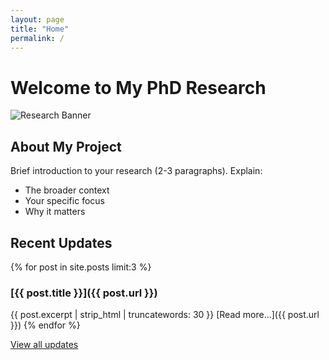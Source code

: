 ```yaml
---
layout: page
title: "Home"
permalink: /
---
```


# Welcome to My PhD Research

![Research Banner](assets/images/research-banner.jpg)

## About My Project

Brief introduction to your research (2-3 paragraphs). Explain:
- The broader context
- Your specific focus
- Why it matters

## Recent Updates

{% for post in site.posts limit:3 %}
### [{{ post.title }}]({{ post.url }})
{{ post.excerpt | strip_html | truncatewords: 30 }}
[Read more...]({{ post.url }})
{% endfor %}

[View all updates](/blog)
